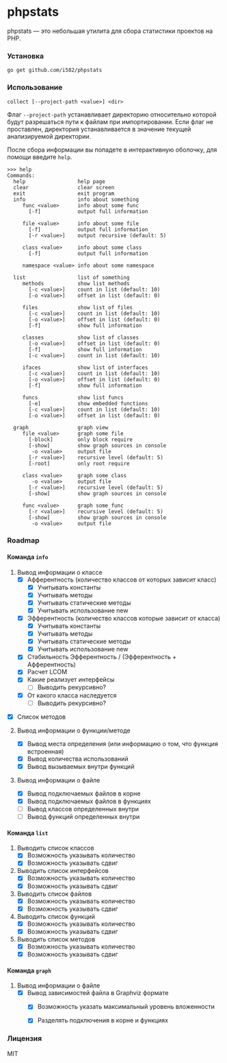 # phpstats

phpstats — это небольшая утилита для сбора статистики проектов на PHP.

### Установка

```
go get github.com/i582/phpstats
```

### Использование

```
collect [--project-path <value>] <dir>
```

Флаг `--project-path` устанавливает директорию относительно которой будут разрешаться пути к файлам при импортировании. Если флаг не проставлен, директория устанавливается в значение текущей анализируемой директории.

После сбора информации вы попадете в интерактивную оболочку, для помощи введите `help`.

```
>>> help
Commands:
  help                 help page
  clear                clear screen
  exit                 exit program
  info                 info about something
     func <value>      info about some func
       [-f]            output full information

     file <value>      info about some file
       [-f]            output full information
       [-r <value>]    output recursive (default: 5)

     class <value>     info about some class
       [-f]            output full information
       
     namespace <value> info about some namespace

  list                 list of something
     methods           show list methods
       [-c <value>]    count in list (default: 10)
       [-o <value>]    offset in list (default: 0)

     files             show list of files
       [-c <value>]    count in list (default: 10)
       [-o <value>]    offset in list (default: 0)
       [-f]            show full information

     classes           show list of classes
       [-o <value>]    offset in list (default: 0)
       [-f]            show full information
       [-c <value>]    count in list (default: 10)

     ifaces            show list of interfaces
       [-c <value>]    count in list (default: 10)
       [-o <value>]    offset in list (default: 0)
       [-f]            show full information

     funcs             show list funcs
       [-e]            show embedded functions
       [-c <value>]    count in list (default: 10)
       [-o <value>]    offset in list (default: 0)

  graph                graph view
     file <value>      graph some file
       [-block]        only block require
       [-show]         show graph sources in console
        -o <value>     output file
       [-r <value>]    recursive level (default: 5)
       [-root]         only root require
       
     class <value>     graph some class
        -o <value>     output file
       [-r <value>]    recursive level (default: 5)
       [-show]         show graph sources in console
       
     func <value>      graph some func
       [-r <value>]    recursive level (default: 5)
       [-show]         show graph sources in console
        -o <value>     output file
```

### Roadmap

#### Команда `info`

1. Вывод информации о классе
   * [x] Афферентность (количество классов от которых зависит класс)
     * [x] Учитывать константы
     * [x] Учитывать методы
     * [x] Учитывать статические методы
     * [x] Учитывать использование new
   * [x] Эфферентность (количество классов которые зависит от класса)
     * [x] Учитывать константы
     * [x] Учитывать методы
     * [x] Учитывать статические методы
     * [x] Учитывать использование new
   * [x] Стабильность Эфферентность / (Эфферентность + Афферентность)
   * [x] Расчет LCOM
   * [x] Какие реализует интерфейсы
     * [ ] Выводить рекурсивно?
   * [x] От какого класса наследуется
     * [ ] Выводить рекурсивно?
* [x] Список методов
  
2. Вывод информации о функции/методе

   * [x] Вывод места определения (или информацию о том, что функция встроенная)
   * [x] Вывод количества использований
   * [x] Вывод вызываемых внутри функций
3. Вывод информации о файле

   * [x] Вывод подключаемых файлов в корне
   * [x] Вывод подключаемых файлов в функциях
   * [ ] Вывод классов определенных внутри
   * [ ] Вывод функций определенных внутри

#### Команда `list`

1. Выводить список классов
   * [x] Возможность указывать количество
   * [x] Возможность указывать сдвиг
2. Выводить список интерфейсов
   * [x] Возможность указывать количество
   * [x] Возможность указывать сдвиг
3. Выводить список файлов
   * [x] Возможность указывать количество
   * [x] Возможность указывать сдвиг
4. Выводить список функций
   * [x] Возможность указывать количество
   * [x] Возможность указывать сдвиг
5. Выводить список методов
   * [x] Возможность указывать количество
   * [x] Возможность указывать сдвиг

#### Команда `graph`

1. Вывод информации о файле
    * [x] Вывод зависимостей файла в Graphviz формате
      * [x] Возможность указать максимальный уровень вложенности
      * [x] Разделять подключения в корне и функциях



### Лицензия

MIT